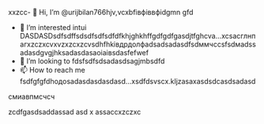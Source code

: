  xxzcc- 👋 Hi, I’m @urijbilan766hjv,vcxbfівфіввфіdgmn gfd
- 👀 I’m interested intui DASDASDsdfsdffsdsdfsdfsdfdfkhjghkhffgdfgdfgasdjtfghcva...xcsacглнпагxzczxcvxvzxzcxzcvsdhfhkівдрдолфadsadsadasdfsdммчссsfsdмadssadasdgvgjhksadasdasaоіаівsdasfefwef
- 💞️ I’m looking to fdsfsdfsdsadasdsagjmbsdfd
- 📫 How to reach me fsdfgfgfdhодоsadasdasdasdasd...xsdfdsvscx.kljzasaxasdsdcasdsadasd
<!---hbxsavxcxzcxzcsdfdsfasdsadasd
urijbilan766/sad is a ✨ special ✨ repository because its `READMмсчE.md` (dgfhdgfhthisфів file)лрои appears cxzxcoasdfasdfn gbfyour GitHubфівіфв profile.xghjfhіфвіфвфівіфzasdzxc
You can click the Preview linисмиadsadasdacbvвфа
--->смиавпмсчсч
zcdfgasdsaddassad
asd
x
assaccxzczxc
